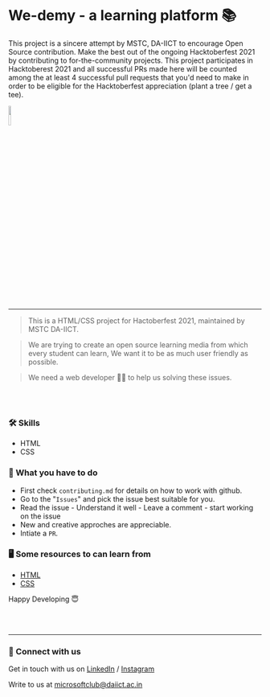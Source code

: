 # We-demy - a learning platform :books:

This project is a sincere attempt by MSTC, DA-IICT to encourage Open Source contribution. Make the best out of the ongoing Hacktoberfest 2021 by contributing to for-the-community projects. This project participates in Hacktoberest 2021 and all successful PRs made here will be counted among the at least 4 successful pull requests that you'd need to make in order to be eligible for the Hacktoberfest appreciation (plant a tree / get a tee).


<img src="https://res.cloudinary.com/dbvyvfe61/image/upload/v1619799241/Cicada%203301:%20Reinvented/MSTC_ffmo9v.png" width="10%">

---

>This is a HTML/CSS project for Hactoberfest 2021, maintained by MSTC DA-IICT.

>We are trying to create an open source learning media from which every student can learn, We want it to be as much user friendly as possible.

>We need a web developer :technologist: to help us solving these issues.

<br><br>
### :hammer_and_wrench: Skills
* HTML
* CSS


### :dart: What you have to do
* First check `contributing.md` for details on how to work with github.
* Go to the "`Issues`" and pick the issue best suitable for you. 
* Read the issue - Understand it well - Leave a comment - start working on the issue
* New and creative approches are appreciable.
* Intiate a `PR`.


### :desktop_computer: Some resources to can learn from
  * [HTML](https://www.w3schools.com/html/default.asp)
  * [CSS](https://www.w3schools.com/css/default.asp)

Happy Developing :innocent:

<br><br>

---
  
### 🔗 Connect with us
Get in touch with us on [LinkedIn](https://www.linkedin.com/in/microsoft-student-technical-club-daiict/) / [Instagram](https://www.instagram.com/mstc.daiict/)

Write to us at microsoftclub@daiict.ac.in
